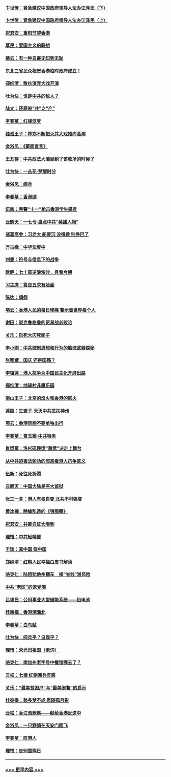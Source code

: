 #### [卞世传：紧急建议中国政府领导人法办江泽民（下）](../pages/nsc993/n11573390.md?t=10072011) 
#### [卞世传：紧急建议中国政府领导人法办江泽民（上）](../pages/nsc993/n11573208.md?t=10072011) 
#### [祝君安：重阳节望香港](../pages/nsc993/n11573190.md?t=10072011) 
#### [草民：爱国主义的联想](../pages/nsc993/n11572333.md?t=10072011) 
#### [拂云：有一种自豪无知到无耻](../pages/nsc993/n11572006.md?t=10072011) 
#### [东北三省民众祝贺香港临时政府成立！](../pages/nsc993/n11571215.md?t=10072011) 
#### [郑纯清：散伙演弃大戏开演](../pages/nsc993/n11570826.md?t=10072011) 
#### [吐为快：谁是中共的敌人？](../pages/nsc993/n11570817.md?t=10072011) 
#### [陆文：还原被“共”之“产”](../pages/nsc993/n11570798.md?t=10072011) 
#### [李春草：红楼沤梦](../pages/nsc993/n11569673.md?t=10072011) 
#### [独孤王子：林郑不断把灭共大戏推向高潮](../pages/nsc993/n11569381.md?t=10072011) 
#### [金浴凤：《蒙面宣言》](../pages/nsc993/n11569368.md?t=10072011) 
#### [王友群：中共政法大骗局到了该收场的时候了](../pages/nsc993/n11568940.md?t=10072011) 
#### [吐为快：一丛花‧梦醒时分](../pages/nsc993/n11567491.md?t=10072011) 
#### [金浴凤：阅兵](../pages/nsc993/n11567454.md?t=10072011) 
#### [李春草：香港颂](../pages/nsc993/n11567444.md?t=10072011) 
#### [伍新：黑警“十一”枪击香港学生感言](../pages/nsc993/n11567426.md?t=10072011) 
#### [云鹤天：一七令‧盘点中共“英雄人物”](../pages/nsc993/n11567091.md?t=10072011) 
#### [诸葛高参：习老大 船要沉 没得救 别挣巴了](../pages/nsc993/n11566976.md?t=10072011) 
#### [万古缘：中华法度中](../pages/nsc993/n11566726.md?t=10072011) 
#### [刘曼：符号与信息下的战争](../pages/nsc993/n11564655.md?t=10072011) 
#### [耿静：七十载逆浪淘沙，且看今朝](../pages/nsc993/n11564520.md?t=10072011) 
#### [习主席：答应五求有脸面](../pages/nsc993/n11563953.md?t=10072011) 
#### [陈达：鸽怨](../pages/nsc993/n11561879.md?t=10072011) 
#### [项云：香港人民的每日惨痛  警示着世界每个人](../pages/nsc993/n11559273.md?t=10072011) 
#### [谢田：驳克鲁格曼的贸易战必败论](../pages/nsc993/n11555840.md?t=10072011) 
#### [关乐：启死大庆死面子](../pages/nsc993/n11556823.md?t=10072011) 
#### [李小刚：中共控制思想和行为的脑控武器探秘](../pages/nsc993/n11556776.md?t=10072011) 
#### [张智斌：国庆  还是国殇？](../pages/nsc993/n11556617.md?t=10072011) 
#### [李镇莲：港人抗争为中国民主化开辟出路](../pages/nsc993/n11556570.md?t=10072011) 
#### [郑纯清：地球村非魔乐园](../pages/nsc993/n11555415.md?t=10072011) 
#### [南山王子：北京的焰火和香港的怒火](../pages/nsc993/n11555318.md?t=10072011) 
#### [莲园：生查子·天灭中共匡扶神州](../pages/nsc993/n11555302.md?t=10072011) 
#### [项云：香港同胞不要单独出行](../pages/nsc993/n11555276.md?t=10072011) 
#### [李春草：青玉案‧中共特务](../pages/nsc993/n11552356.md?t=10072011) 
#### [肖运军：洛杉矶民运“勇武”派走上舞台](../pages/nsc993/n11551595.md?t=10072011) 
#### [从中共迫害法轮功的邪恶看港人抗争意义](../pages/nsc993/n11540858.md?t=10072011) 
#### [伍新：死往死折腾](../pages/nsc993/n11550174.md?t=10072011) 
#### [云鹤天：中国大陆是座大监狱](../pages/nsc993/n11550155.md?t=10072011) 
#### [张三一言：港人有权自变 北共不可强变](../pages/nsc993/n11550132.md?t=10072011) 
#### [黄冰楠：瞎编乱造的《狼图腾》](../pages/nsc993/n11550082.md?t=10072011) 
#### [祝君安：共匪自证大限到](../pages/nsc993/n11550041.md?t=10072011) 
#### [理悟：中共轻嘚瑟](../pages/nsc993/n11547978.md?t=10072011) 
#### [千瑞：真中国 假中国](../pages/nsc993/n11547865.md?t=10072011) 
#### [郑纯清：红朝人民幸福白皮书解读](../pages/nsc993/n11547499.md?t=10072011) 
#### [骆克仁：陆团犹他州翻车　揭“省钱”游风险](../pages/nsc993/n11546977.md?t=10072011) 
#### [中共“老区”的退党潮](../pages/nsc993/n11545995.md?t=10072011) 
#### [吕锡民：公用事业大型储能系统——铅电池](../pages/nsc993/n11545701.md?t=10072011) 
#### [桂南福：香港潮涌北](../pages/nsc993/n11545682.md?t=10072011) 
#### [李春草：白鸟赋](../pages/nsc993/n11545663.md?t=10072011) 
#### [吐为快：阅兵乎？自娱乎？](../pages/nsc993/n11545625.md?t=10072011) 
#### [理悟：荣光归祖国（歌词）](../pages/nsc993/n11545616.md?t=10072011) 
#### [骆克仁：南加州老字号中餐馆哪去了？](../pages/nsc993/n11545120.md?t=10072011) 
#### [云松：七律 红朝阅兵有感](../pages/nsc993/n11542394.md?t=10072011) 
#### [关乐：“最美贫困户”与“最美港警”的启示](../pages/nsc993/n11542252.md?t=10072011) 
#### [杜彼得：愁多梦不成 愿随孤月影](../pages/nsc993/n11540296.md?t=10072011) 
#### [云松：香江浩歌集——献给香港反送中](../pages/nsc993/n11540149.md?t=10072011) 
#### [金浴凤：一只野鸽在天安门翔飞](../pages/nsc993/n11540280.md?t=10072011) 
#### [李春草：叹港人](../pages/nsc993/n11540119.md?t=10072011) 
#### [理悟：告别国殇日](../pages/nsc993/n11539610.md?t=10072011) 

----
#### [ >>> 更早内容 <<< ](../indexes/nsc993-earlier.md)
